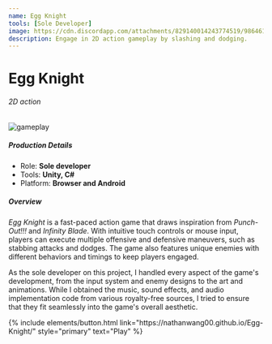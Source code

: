```yaml
---
name: Egg Knight
tools: [Sole Developer]
image: https://cdn.discordapp.com/attachments/829140014243774519/986461112121843792/showcase.gif
description: Engage in 2D action gameplay by slashing and dodging.
---
```


# Egg Knight
###### 2D action

![gameplay](https://cdn.discordapp.com/attachments/980350116735107132/980638143420198952/Capture.gif)

##### Production Details
+ Role: **Sole developer**
+ Tools: **Unity, C#**
+ Platform: **Browser and Android**


##### Overview
*Egg Knight* is a fast-paced action game that draws inspiration from *Punch-Out!!!* and *Infinity Blade*. With intuitive touch controls or mouse input, players can execute multiple offensive and defensive maneuvers, such as stabbing attacks and dodges. The game also features unique enemies with different behaviors and timings to keep players engaged.

As the sole developer on this project, I handled every aspect of the game's development, from the input system and enemy designs to the art and animations. While I obtained the music, sound effects, and audio implementation code from various royalty-free sources, I tried to ensure that they fit seamlessly into the game's overall aesthetic.

<!---
##### My Goals
+ Test my concept to prototyping capabilities within limited timespan
+ Gain more experience in other disciplines
+ Design an easy to pickup control scheme

Insert picture of dodging iteration here, also maybe 1 Touch RPG

##### Summary
Overall, one of my favorite projects. Working within the time constraints was tough, but I enjoyed doing the design for the combat and controls.
Also, throughout the project, I learned that I sometimes focus too much on the mechanics and technical design. While my main focus was on the gameplay, I should have put my effort into creating a more cohesive aesthetic.
--->


<p class="text-center">
{% include elements/button.html link="https://nathanwang00.github.io/Egg-Knight/" style="primary" text="Play" %}
</p>